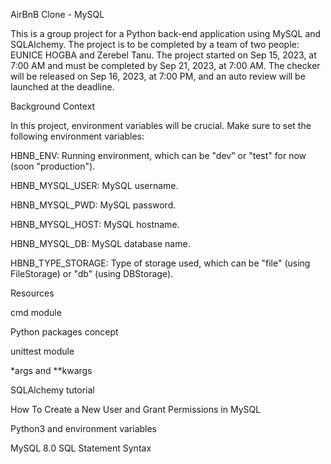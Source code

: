 AirBnB Clone - MySQL

This is a group project for a Python back-end application using MySQL and SQLAlchemy. The project is to be completed by a team of two people: EUNICE HOGBA and Zerebel Tanu. The project started on Sep 15, 2023, at 7:00 AM and must be completed by Sep 21, 2023, at 7:00 AM. The checker will be released on Sep 16, 2023, at 7:00 PM, and an auto review will be launched at the deadline.

Background Context

In this project, environment variables will be crucial. Make sure to set the following environment variables:

HBNB_ENV: Running environment, which can be "dev" or "test" for now (soon "production").

HBNB_MYSQL_USER: MySQL username.

HBNB_MYSQL_PWD: MySQL password.

HBNB_MYSQL_HOST: MySQL hostname.

HBNB_MYSQL_DB: MySQL database name.

HBNB_TYPE_STORAGE: Type of storage used, which can be "file" (using FileStorage) or "db" (using DBStorage).

Resources

cmd module

Python packages concept

unittest module

*args and **kwargs

SQLAlchemy tutorial

How To Create a New User and Grant Permissions in MySQL

Python3 and environment variables

MySQL 8.0 SQL Statement Syntax
